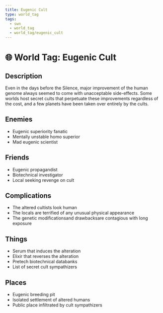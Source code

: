 ```yaml
---
title: Eugenic Cult
type: world_tag
tags:
  - swn
  - world_tag
  - world_tag/eugenic_cult
---
```

# 🌐 World Tag: Eugenic Cult

## Description
Even in the days before the Silence, major improvement of the human genome always seemed to come with unacceptable side-effects. Some worlds host secret cults that perpetuate these improvements regardless of the cost, and a few planets have been taken over entirely by the cults.
## Enemies
- Eugenic superiority fanatic
- Mentally unstable homo superior
- Mad eugenic scientist

## Friends
- Eugenic propagandist
- Biotechnical investigator
- Local seeking revenge on cult

## Complications
- The altered cultists look human
- The locals are terrified of any unusual physical appearance
- The genetic modificationsand drawbacksare contagious with long exposure

## Things
- Serum that induces the alteration
- Elixir that reverses the alteration
- Pretech biotechnical databanks
- List of secret cult sympathizers

## Places
- Eugenic breeding pit
- Isolated settlement of altered humans
- Public place infiltrated by cult sympathizers

